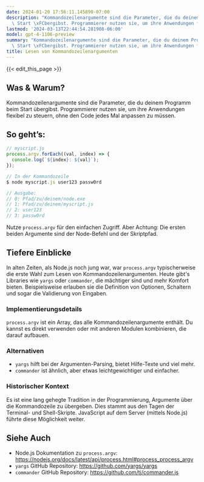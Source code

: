 ```yaml
---
date: 2024-01-20 17:56:11.145890-07:00
description: "Kommandozeilenargumente sind die Parameter, die du deinem Programm beim\
  \ Start \xFCbergibst. Programmierer nutzen sie, um ihre Anwendungen flexibel zu\u2026"
lastmod: '2024-03-13T22:44:54.281908-06:00'
model: gpt-4-1106-preview
summary: "Kommandozeilenargumente sind die Parameter, die du deinem Programm beim\
  \ Start \xFCbergibst. Programmierer nutzen sie, um ihre Anwendungen flexibel zu\u2026"
title: Lesen von Kommandozeilenargumenten
---
```


{{< edit_this_page >}}

## Was & Warum?

Kommandozeilenargumente sind die Parameter, die du deinem Programm beim Start übergibst. Programmierer nutzen sie, um ihre Anwendungen flexibel zu steuern, ohne den Code jedes Mal anpassen zu müssen.

## So geht’s:

```javascript
// myscript.js
process.argv.forEach((val, index) => {
  console.log(`${index}: ${val}`);
});

// In der Kommandozeile
$ node myscript.js user123 passw0rd

// Ausgabe:
// 0: Pfad/zu/deinem/node.exe
// 1: Pfad/zu/deinem/myscript.js
// 2: user123
// 3: passw0rd
```

Nutze `process.argv` für den einfachen Zugriff. Aber Achtung: Die ersten beiden Argumente sind der Node-Befehl und der Skriptpfad.

## Tiefere Einblicke

In alten Zeiten, als Node.js noch jung war, war `process.argv` typischerweise die erste Wahl zum Lesen von Kommandozeilenargumenten. Heute gibt's Libraries wie `yargs` oder `commander`, die mächtiger sind und mehr Komfort bieten. Beispielsweise erlauben sie die Definition von Optionen, Schaltern und sogar die Validierung von Eingaben.

### Implementierungsdetails
`process.argv` ist ein Array, das alle Kommandozeilenargumente enthält. Du kannst es direkt verwenden oder mit anderen Modulen kombinieren, die darauf aufbauen.

### Alternativen
- `yargs` hilft bei der Argumenten-Parsing, bietet Hilfe-Texte und viel mehr.
- `commander` ist ähnlich, aber etwas leichtgewichtiger und einfacher.

### Historischer Kontext
Es ist eine lang gehegte Tradition in der Programmierung, Argumente über die Kommandozeile zu übergeben. Dies stammt aus den Tagen der Terminal- und Shell-Skripte. JavaScript auf dem Server (mittels Node.js) führte diese Möglichkeit weiter.

## Siehe Auch

- Node.js Dokumentation zu `process.argv`: https://nodejs.org/docs/latest/api/process.html#process_process_argv
- `yargs` GitHub Repository: https://github.com/yargs/yargs
- `commander` GitHub Repository: https://github.com/tj/commander.js
